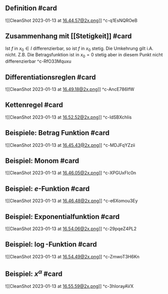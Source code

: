 ## Definition #card 
![[CleanShot 2023-01-13 at 16.44.57@2x.png]]
^c-q1EsNQROeB

## Zusammenhang mit [[Stetigkeit]] #card 
Ist $f$ in $x_0 \in I$ differenzierbar, so ist $f$ in $x_0$ stetig. 
Die Umkehrung gilt i.A. nicht. Z.B. Die Betragsfunktion ist in $x_0 = 0$ stetig aber in diesem Punkt nicht differenzierbar
^c-RfO33Mquxu

## Differentiationsreglen #card 
![[CleanShot 2023-01-13 at 16.49.18@2x.png]]
^c-AncE786IfW

## Kettenregel #card 
![[CleanShot 2023-01-13 at 16.52.52@2x.png]]
^c-IdSBXchIis





## Beispiele: Betrag Funktion #card 
![[CleanShot 2023-01-13 at 16.45.43@2x.png]]
^c-MDJFqYZzii

## Beispiel: Monom #card 
![[CleanShot 2023-01-13 at 16.46.05@2x.png]]
^c-XPGUxFIc0n

## Beispiel: $e$-Funktion #card 
![[CleanShot 2023-01-13 at 16.46.48@2x.png]]
^c-e6Xomou3Ey

## Beispiel: Exponentialfunktion #card 
![[CleanShot 2023-01-13 at 16.54.06@2x.png]]
^c-29pqeZ4PL2

## Beispiel: $\log$-Funktion #card 
![[CleanShot 2023-01-13 at 16.54.49@2x.png]]
^c-ZmwoT3H6Kn

## Beispiel: $x^\alpha$ #card 
![[CleanShot 2023-01-13 at 16.55.59@2x.png]]
^c-3hIorayAVX


